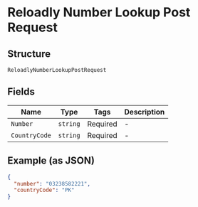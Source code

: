 
# Reloadly Number Lookup Post Request

## Structure

`ReloadlyNumberLookupPostRequest`

## Fields

| Name | Type | Tags | Description |
|  --- | --- | --- | --- |
| `Number` | `string` | Required | - |
| `CountryCode` | `string` | Required | - |

## Example (as JSON)

```json
{
  "number": "03238582221",
  "countryCode": "PK"
}
```

